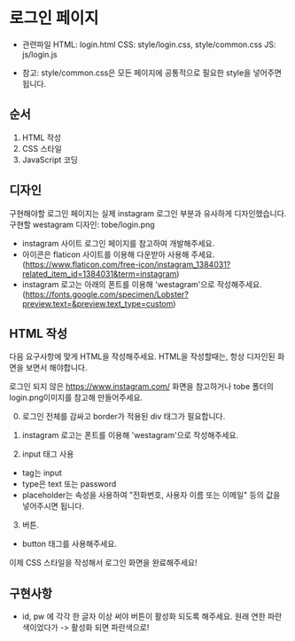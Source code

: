 # 로그인 페이지

- 관련파일
  HTML: login.html
  CSS: style/login.css, style/common.css
  JS: js/login.js

* 참고: style/common.css은 모든 페이지에 공통적으로 필요한 style을 넣어주면 됩니다.

## 순서

1. HTML 작성
2. CSS 스타일
3. JavaScript 코딩

## 디자인

구현해야할 로그인 페이지는 실제 instagram 로그인 부분과 유사하게 디자인했습니다.
구현할 westagram 디자인: tobe/login.png

- instagram 사이트 로그인 페이지를 참고하여 개발해주세요.
- 아이콘은 flaticon 사이트를 이용해 다운받아 사용해 주세요.
  (https://www.flaticon.com/free-icon/instagram_1384031?related_item_id=1384031&term=instagram)
- instagram 로고는 아래의 폰트를 이용해 'westagram'으로 작성해주세요.
  (https://fonts.google.com/specimen/Lobster?preview.text=&preview.text_type=custom)

## HTML 작성

  다음 요구사항에 맞게 HTML을 작성해주세요.
  HTML을 작성할때는, 항상 디자인된 화면을 보면서 해야합니다.

  로그인 되지 않은 https://www.instagram.com/ 화면을 참고하거나 tobe 폴더의 login.png이미지를 참고해 만들어주세요.

  0. 로그인 전체를 감싸고 border가 적용된 div 태그가 필요합니다.

  1. instagram 로고는 폰트를 이용해 'westagram'으로 작성해주세요.

2. input 태그 사용

- tag는 input
- type은 text 또는 password
- placeholder는 속성을 사용하여 "전화번호, 사용자 이름 또는 이메일" 등의 값을 넣어주시면 됩니다.

3. 버튼.

- button 태그를 사용해주세요.

이제 CSS 스타일을 작성해서 로그인 화면을 완료해주세요!

## 구현사항

- id, pw 에 각각 한 글자 이상 써야 버튼이 활성화 되도록 해주세요.
  원래 연한 파란색이었다가 -> 활성화 되면 파란색으로!
